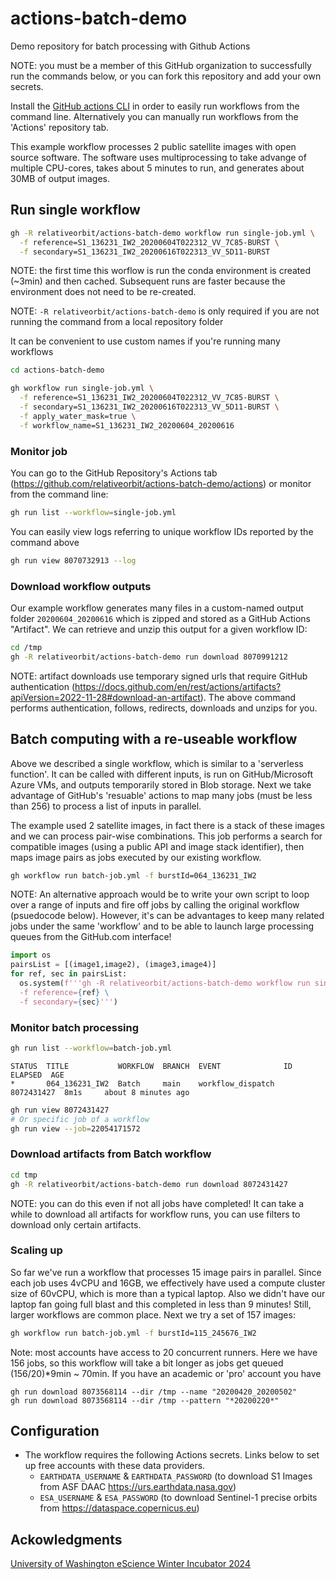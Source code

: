 # actions-batch-demo
Demo repository for batch processing with Github Actions

NOTE: you must be a member of this GitHub organization to successfully run the commands below, or you can fork this repository and add your own secrets.

Install the [GitHub actions CLI](https://cli.github.com) in order to easily run workflows from the command line. Alternatively you can manually run workflows from the 'Actions' repository tab. 

This example workflow processes 2 public satellite images with open source software. The software uses multiprocessing to take advange of multiple CPU-cores, takes about 5 minutes to run, and generates about 30MB of output images.

## Run single workflow

```bash
gh -R relativeorbit/actions-batch-demo workflow run single-job.yml \
  -f reference=S1_136231_IW2_20200604T022312_VV_7C85-BURST \
  -f secondary=S1_136231_IW2_20200616T022313_VV_5D11-BURST
```

NOTE: the first time this worflow is run the conda environment is created (~3min) and then cached. Subsequent runs are faster because the environment does not need to be re-created.

NOTE: `-R relativeorbit/actions-batch-demo` is only required if you are not running the command from a local repository folder

It can be convenient to use custom names if you're running many workflows

```bash
cd actions-batch-demo

gh workflow run single-job.yml \
  -f reference=S1_136231_IW2_20200604T022312_VV_7C85-BURST \
  -f secondary=S1_136231_IW2_20200616T022313_VV_5D11-BURST \
  -f apply_water_mask=true \
  -f workflow_name=S1_136231_IW2_20200604_20200616
```

### Monitor job

You can go to the GitHub Repository's Actions tab (https://github.com/relativeorbit/actions-batch-demo/actions) or monitor from the command line:
```bash
gh run list --workflow=single-job.yml
```

You can easily view logs referring to unique workflow IDs reported by the command above

```bash
gh run view 8070732913 --log 
```

### Download workflow outputs

Our example workflow generates many files in a custom-named output folder `20200604_20200616` which is zipped and stored as a GitHub Actions "Artifact". We can retrieve and unzip this output for a given workflow ID: 

```bash
cd /tmp
gh -R relativeorbit/actions-batch-demo run download 8070991212
```

NOTE: artifact downloads use temporary signed urls that require GitHub authentication (https://docs.github.com/en/rest/actions/artifacts?apiVersion=2022-11-28#download-an-artifact). The above command performs authentication, follows, redirects, downloads and unzips for you.


## Batch computing with a re-useable workflow

Above we described a single workflow, which is similar to a 'serverless function'. It can be called with different inputs, is run on GitHub/Microsoft Azure VMs, and outputs temporarily stored in Blob storage. Next we take advantage of GitHub's 'resuable' actions to map many jobs (must be less than 256) to process a list of inputs in parallel.

The example used 2 satellite images, in fact there is a stack of these images and we can process pair-wise combinations. This job performs a search for compatible images (using a public API and image stack identifier), then maps image pairs as jobs executed by our existing workflow.

```bash
gh workflow run batch-job.yml -f burstId=064_136231_IW2
```

NOTE: An alternative approach would be to write your own script to loop over a range of inputs and fire off jobs by calling the original workflow (psuedocode below). However, it's can be advantages to keep many related jobs under the same 'workflow' and to be able to launch large processing queues from the GitHub.com interface!

```python
import os
pairsList = [(image1,image2), (image3,image4)]
for ref, sec in pairsList:
  os.system(f'''gh -R relativeorbit/actions-batch-demo workflow run single-job.yml \
  -f reference={ref} \
  -f secondary={sec}''')
```

### Monitor batch processing

```bash
gh run list --workflow=batch-job.yml
```

```
STATUS  TITLE           WORKFLOW  BRANCH  EVENT              ID          ELAPSED  AGE                 
*       064_136231_IW2  Batch     main    workflow_dispatch  8072431427  8m1s     about 8 minutes ago
```

```bash
gh run view 8072431427
# Or specific job of a workflow
gh run view --job=22054171572
```

### Download artifacts from Batch workflow 

```bash
cd tmp
gh -R relativeorbit/actions-batch-demo run download 8072431427 
```

NOTE: you can do this even if not all jobs have completed! It can take a while to download all artifacts for workflow runs, you can use filters to download only certain artifacts.


### Scaling up

So far we've run a workflow that processes 15 image pairs in parallel. Since each job uses 4vCPU and 16GB, we effectively have used a compute cluster size of 60vCPU, which is more than a typical laptop. Also we didn't have our laptop fan going full blast and this completed in less than 9 minutes! Still, larger workflows are common place. Next we try a set of 157 images:

```bash
gh workflow run batch-job.yml -f burstId=115_245676_IW2
```

Note: most accounts have access to 20 concurrent runners. Here we have 156 jobs, so this workflow will take a bit longer as jobs get queued (156/20)*9min ~ 70min. If you have an academic or 'pro' account you have 


```
gh run download 8073568114 --dir /tmp --name "20200420_20200502"
gh run download 8073568114 --dir /tmp --pattern "*20200220*"
```

## Configuration

* The workflow requires the following Actions secrets. Links below to set up free accounts with these data providers.
  * `EARTHDATA_USERNAME` & `EARTHDATA_PASSWORD` (to download S1 Images from ASF DAAC https://urs.earthdata.nasa.gov)
  * `ESA_USERNAME` & `ESA_PASSWORD` (to download Sentinel-1 precise orbits from https://dataspace.copernicus.eu)


## Ackowledgments
[University of Washington eScience Winter Incubator 2024](https://escience.washington.edu/incubator-24-glacial-lakes/)